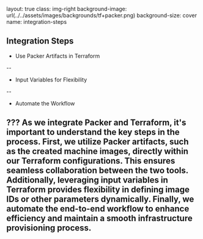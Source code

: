 layout: true
class: img-right
background-image: url(../../assets/images/backgrounds/tf+packer.png)
background-size: cover
name: integration-steps

## Integration Steps


- Use Packer Artifacts in Terraform

--

- Input Variables for Flexibility

--

- Automate the Workflow

???
As we integrate Packer and Terraform, it's important to understand the key steps in the process. First, we utilize Packer artifacts, such as the created machine images, directly within our Terraform configurations. This ensures seamless collaboration between the two tools. Additionally, leveraging input variables in Terraform provides flexibility in defining image IDs or other parameters dynamically. Finally, we automate the end-to-end workflow to enhance efficiency and maintain a smooth infrastructure provisioning process.
---
